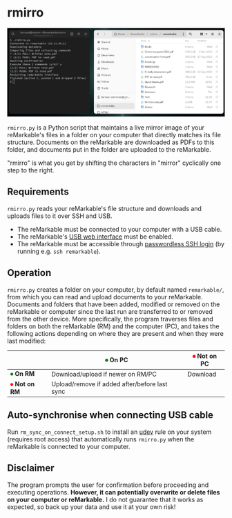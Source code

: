 # rmirro

![Screenshot](screenshot.png)

`rmirro.py` is a Python script that maintains a live mirror image
of your reMarkable's files in a folder on your computer that directly matches its file structure.
Documents on the reMarkable are downloaded as PDFs to this folder,
and documents put in the folder are uploaded to the reMarkable.

"rmirro" is what you get by shifting the characters in "mirror" cyclically one step to the right.

## Requirements
`rmirro.py` reads your reMarkable's file structure and downloads and uploads files to it over SSH and USB.
* The reMarkable must be connected to your computer with a USB cable.
* The reMarkable's [USB web interface](https://remarkablewiki.com/tech/webinterface) must be enabled.
* The reMarkable must be accessible through [passwordless SSH login](https://remarkablewiki.com/tech/ssh#passwordless_login_with_ssh_keys) (by running e.g. `ssh remarkable`).

## Operation
`rmirro.py` creates a folder on your computer, by default named `remarkable/`, from which you can read and upload documents to your reMarkable.
Documents and folders that have been added, modified or removed on the reMarkable or computer since the last run are transferred to or removed from the other device.
More specifically, the program traverses files and folders on both the reMarkable (RM) and the computer (PC), and takes the following actions depending on where they are present and when they were last modified:

|                                                  | <span style="color: green">⏺</span> **On PC** | <span style="color: red">⏺</span> **Not on PC** |
|--------------------------------------------------|------------------------------------------------|--------------------------------------------------|
| <span style="color: green">⏺</span> **On RM**   | Download/upload if newer on RM/PC              | Download                                         |
| <span style="color: red">⏺</span> **Not on RM** | Upload/remove if added after/before last sync  |                                                  |

## Auto-synchronise when connecting USB cable

Run `rm_sync_on_connect_setup.sh` to install an [udev](https://en.wikipedia.org/wiki/Udev) rule on your system (requires root access)
that automatically runs `rmirro.py` when the reMarkable is connected to your computer.

## Disclaimer

The program prompts the user for confirmation before proceeding and executing operations.
**However, it can potentially overwrite or delete files on your computer or reMarkable.**
I do not guarantee that it works as expected, so back up your data and use it at your own risk!
